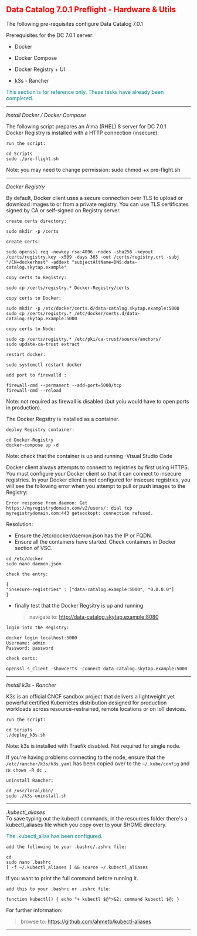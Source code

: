 ## <font color='red'>Data Catalog 7.0.1 Preflight - Hardware & Utils</font>  

The following pre-requisites configure Data Catalog 7.0.1

Prerequisites for the DC 7.0.1 server:
* Docker
* Docker Compose
* Docker Registry + UI 

* k3s - Rancher

<font color='teal'>This section is for reference only. These tasks have already been completed.</font>

---

<em>Install Docker / Docker Compose</em>

The following script prepares an Alma (RHEL) 8 server for DC 7.0.1  
Docker Registry is installed with a HTTP connection (insecure).

``run the script:``
```
cd Scripts
sudo ./pre-flight.sh
```
Note: you may need to change permission: sudo chmod +x pre-flight.sh

--- 

<em>Docker Registry</em>

By default, Docker client uses a secure connection over TLS to upload or download images to or from a private registry. You can use TLS certificates signed by CA or self-signed on Registry server.

``create certs directory:``
```
sudo mkdir -p /certs
```
``create certs:``
```
sudo openssl req -newkey rsa:4096 -nodes -sha256 -keyout /certs/registry.key -x509 -days 365 -out /certs/registry.crt -subj "/CN=dockerhost" -addext "subjectAltName=DNS:data-catalog.skytap.example"
```

``copy certs to Registry:``
```
sudo cp /certs/registry.* Docker-Registry/certs
```

``copy certs to Docker:``
```
sudo mkdir -p /etc/docker/certs.d/data-catalog.skytap.example:5000
sudo cp /certs/registry.* /etc/docker/certs.d/data-catalog.skytap.example:5000
```

``copy certs to Node:``
```
sudo cp /certs/registry.* /etc/pki/ca-trust/source/anchors/
sudo update-ca-trust extract
```

``restart docker:``
```
sudo systemctl restart docker
```

``add port to firewalld :``
```
firewall-cmd --permanent --add-port=5000/tcp
firewall-cmd --reload
```
Note: not required as firewall is disabled (but yoiu would have to open ports in production).

The Docker Regsitry is installed as a container.

``deploy Registry container:``
```
cd Docker-Registry
docker-compose up -d
```
Note: check that the container is up and running -Visual Studio Code

Docker client always attempts to connect to registries by first using HTTPS. You must configure your Docker client so that it can connect to insecure registries. In your Docker client is not configured for insecure registries, you will see the following error when you attempt to pull or push images to the Registry:  

```Error response from daemon: Get https://myregistrydomain.com/v2/users/: dial tcp myregistrydomain.com:443 getsockopt: connection refused.```

Resolution: 
* Ensure the /etc/docker/daemon.json has the IP or FQDN. 
* Ensure all the containers have started. Check containers in Docker section of VSC.

```
cd /etc/docker
sudo nano daemon.json
```

``check the entry:``
```
{
"insecure-registries" : ["data-catalog.example:5000", "0.0.0.0"]
}
```

* finally test that the Docker Regsitry is up and running

  > navigate to: http://data-catalog.skytap.example:8080

``login into the Registry:``
```
docker login localhost:5000
Username: admin
Password: password  
```

``check certs:``
```
openssl s_client -showcerts -connect data-catalog.skytap.example:5000
```

---

<em>Install k3s - Rancher</em> 

K3s is an official CNCF sandbox project that delivers a lightweight yet powerful certified Kubernetes distribution designed for production workloads across resource-restrained, remote locations or on IoT devices.

``run the script:``
```
cd Scripts
./deploy_k3s.sh
```
Note: k3s is installed with Traefik disabled. Not required for single node.

If you're having problems connecting to the node, ensure that the ``/etc/rancher/k3s/k3s.yaml`` has been copied over to the ``~/.kube/config`` and is: ``chown -R dc ``. 


``uninstall Rancher:``
```
cd /usr/local/bin/
sudo ./k3s-uninstall.sh
```

---


<em>.kubectl_aliases</em>  
To save typing out the kubectl commands, in the resources folder there's a kubectl_aliases file which you copy over to your $HOME directory.

<font color='teal'>The .kubectl_alias has been configured.</font>

``add the following to your .bashrc/.zshrc file:``
```
cd 
sudo nano .bashrc
[ -f ~/.kubectl_aliases ] && source ~/.kubectl_aliases
```

If you want to print the full command before running it.   

``add this to your .bashrc or .zshrc file:``
```
function kubectl() { echo "+ kubectl $@">&2; command kubectl $@; }
```

For further information:

> browse to: https://github.com/ahmetb/kubectl-aliases

--- 